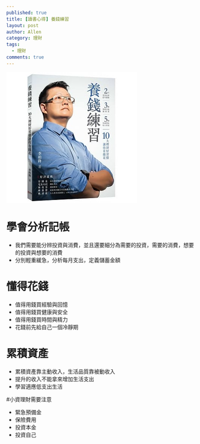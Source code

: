 ```yaml
---
published: true
title: [讀書心得] 養錢練習
layout: post
author: Allen
category: 理財
tags: 
  - 理財
comments: true
---
```


![book](/images/blog/20190810/20190810-000.jpg)

# 學會分析記帳
- 我們需要能分辨投資與消費，並且還要細分為需要的投資，需要的消費，想要的投資與想要的消費
- 分別輕重緩急，分析每月支出，定義儲蓄金額

# 懂得花錢
- 值得用錢買經驗與回憶
- 值得用錢買健康與安全
- 值得用錢買時間與精力
- 花錢前先給自己一個冷靜期


# 累積資產
- 累積資產靠主動收入，生活品質靠被動收入
- 提升的收入不能拿來增加生活支出
- 學習適應低支出生活


#小資理財需要注意
- 緊急預備金
- 保險費用
- 投資本金
- 投資自己
